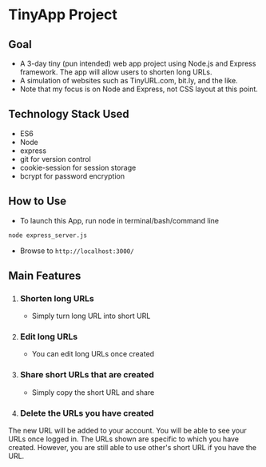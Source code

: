  # TinyApp Project

 ## Goal
 - A 3-day tiny (pun intended) web app project using Node.js and Express framework. The app will allow users to shorten long URLs.
 - A simulation of websites such as TinyURL.com, bit.ly, and the like.
 - Note that my focus is on Node and Express, not CSS layout at this point. 

## Technology Stack Used
- ES6
- Node
- express
- git for version control
- cookie-session for session storage
- bcrypt for password encryption

## How to Use 
- To launch this App, run node in terminal/bash/command line
```cl 
node express_server.js
```
- Browse to `http://localhost:3000/`

## Main Features
1. ### Shorten long URLs
    - Simply turn long URL into short URL
1. ### Edit long URLs
    - You can edit long URLs once created
1. ### Share short URLs that are created
    - Simply copy the short URL and share
1. ### Delete the URLs you have created

The new URL will be added to your account. You will be able to see your URLs once logged in. The URLs shown are specific to which you have created. However, you are still able to use other's short URL if you have the URL.

